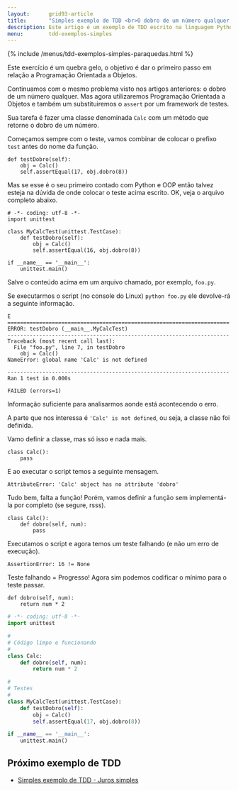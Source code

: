 ```yaml
---
layout:      grid93-article
title:       "Simples exemplo de TDD <br>O dobro de um número qualquer (OOP)"
description: Este artigo é um exemplo de TDD escrito na linguagem Python  onde nosso objetivo é criar uma pequena classe, portanto faremos uso de OOP,  contendo um único método que nos informe o dobro de um número qualquer
menu:        tdd-exemplos-simples 
---
```


{% include /menus/tdd-exemplos-simples-paraquedas.html %}

Este exercício é um quebra gelo, o objetivo é dar o primeiro passo em relação a Programação Orientada a Objetos.

Continuamos com o mesmo problema visto nos artigos anteriores: o dobro de um número qualquer. Mas agora utilizaremos 
Programação Orientada a Objetos e também um substituiremos o `assert` por um framework de testes. 

Sua tarefa é fazer uma classe denominada `Calc` com um método que retorne o dobro de um número.

Começamos sempre com o teste, vamos combinar de colocar o prefixo `test` antes do nome da função.

    def testDobro(self):
        obj = Calc()
        self.assertEqual(17, obj.dobro(8))

Mas se esse é o seu primeiro contado com Python e OOP então talvez esteja na dúvida de onde colocar o teste acima
escrito. OK, veja o arquivo completo abaixo.


    # -*- coding: utf-8 -*-
    import unittest

    class MyCalcTest(unittest.TestCase):
        def testDobro(self):
            obj = Calc()
            self.assertEqual(16, obj.dobro(8))

    if __name__ == '__main__':
        unittest.main()

Salve o conteúdo acima em um arquivo chamado, por exemplo, `foo.py`.

Se executarmos o script  (no console do Linux) `python foo.py` ele devolve-rá a seguinte informação.

    E
    ======================================================================
    ERROR: testDobro (__main__.MyCalcTest)
    ----------------------------------------------------------------------
    Traceback (most recent call last):
      File "foo.py", line 7, in testDobro
        obj = Calc()
    NameError: global name 'Calc' is not defined

    ----------------------------------------------------------------------
    Ran 1 test in 0.000s

    FAILED (errors=1)


Informação suficiente para analisarmos aonde está acontecendo o erro.

A parte que nos interessa é `'Calc' is not defined`, ou seja, a classe não foi definida.

Vamo definir a classe, mas só isso e nada mais.

    class Calc():
        pass

E ao executar o script temos a seguinte mensagem.            

    AttributeError: 'Calc' object has no attribute 'dobro'

Tudo bem, falta a função! Porém, vamos definir a função sem implementá-la por completo (se segure, rsss).

    class Calc():
        def dobro(self, num):
            pass

Executamos o script e agora temos um teste falhando (e não um erro de execução).

    AssertionError: 16 != None

Teste falhando = Progresso! Agora sim podemos codificar o mínimo para o teste passar.

    def dobro(self, num):
        return num * 2


```python
# -*- coding: utf-8 -*-
import unittest

#
# Código limpo e funcionando
#
class Calc:
    def dobro(self, num):
        return num * 2

#
# Testes
#
class MyCalcTest(unittest.TestCase):
    def testDobro(self):
        obj = Calc()
        self.assertEqual(17, obj.dobro(8))

if __name__ == '__main__':
    unittest.main()
```




Próximo exemplo de TDD
---

- [Simples exemplo de TDD - Juros simples](/tdd/exemplo-tdd-juros-simples/)